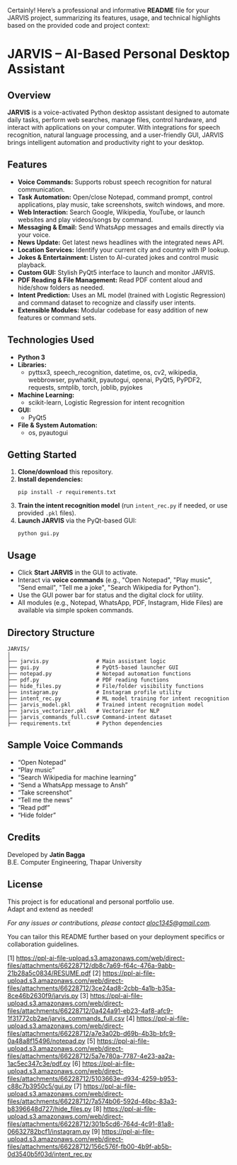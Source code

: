 Certainly! Here’s a professional and informative **README** file for your JARVIS project, summarizing its features, usage, and technical highlights based on the provided code and project context:

# JARVIS – AI-Based Personal Desktop Assistant

## Overview

**JARVIS** is a voice-activated Python desktop assistant designed to automate daily tasks, perform web searches, manage files, control hardware, and interact with applications on your computer. With integrations for speech recognition, natural language processing, and a user-friendly GUI, JARVIS brings intelligent automation and productivity right to your desktop.

## Features

- **Voice Commands:** Supports robust speech recognition for natural communication.
- **Task Automation:** Open/close Notepad, command prompt, control applications, play music, take screenshots, switch windows, and more.
- **Web Interaction:** Search Google, Wikipedia, YouTube, or launch websites and play videos/songs by command.
- **Messaging & Email:** Send WhatsApp messages and emails directly via your voice.
- **News Update:** Get latest news headlines with the integrated news API.
- **Location Services:** Identify your current city and country with IP lookup.
- **Jokes & Entertainment:** Listen to AI-curated jokes and control music playback.
- **Custom GUI:** Stylish PyQt5 interface to launch and monitor JARVIS.
- **PDF Reading & File Management:** Read PDF content aloud and hide/show folders as needed.
- **Intent Prediction:** Uses an ML model (trained with Logistic Regression) and command dataset to recognize and classify user intents.
- **Extensible Modules:** Modular codebase for easy addition of new features or command sets.

## Technologies Used

- **Python 3**
- **Libraries:**  
  - pyttsx3, speech_recognition, datetime, os, cv2, wikipedia, webbrowser, pywhatkit, pyautogui, openai, PyQt5, PyPDF2, requests, smtplib, torch, joblib, pyjokes
- **Machine Learning:**  
  - scikit-learn, Logistic Regression for intent recognition
- **GUI:**  
  - PyQt5
- **File & System Automation:**  
  - os, pyautogui

## Getting Started

1. **Clone/download** this repository.
2. **Install dependencies:**  
   ```
   pip install -r requirements.txt
   ```
3. **Train the intent recognition model** (run `intent_rec.py` if needed, or use provided `.pkl` files).
4. **Launch JARVIS** via the PyQt-based GUI:
   ```
   python gui.py
   ```

## Usage

- Click **Start JARVIS** in the GUI to activate.
- Interact via **voice commands** (e.g., "Open Notepad", "Play music", "Send email", "Tell me a joke", "Search Wikipedia for Python").
- Use the GUI power bar for status and the digital clock for utility.
- All modules (e.g., Notepad, WhatsApp, PDF, Instagram, Hide Files) are available via simple spoken commands.

## Directory Structure

```
JARVIS/
│
├── jarvis.py               # Main assistant logic
├── gui.py                  # PyQt5-based launcher GUI
├── notepad.py              # Notepad automation functions
├── pdf.py                  # PDF reading functions
├── hide_files.py           # File/folder visibility functions
├── instagram.py            # Instagram profile utility
├── intent_rec.py           # ML model training for intent recognition
├── jarvis_model.pkl        # Trained intent recognition model
├── jarvis_vectorizer.pkl   # Vectorizer for NLP
├── jarvis_commands_full.csv# Command-intent dataset
├── requirements.txt        # Python dependencies
```

## Sample Voice Commands

- “Open Notepad”
- “Play music”
- “Search Wikipedia for machine learning”
- “Send a WhatsApp message to Ansh”
- “Take screenshot”
- “Tell me the news”
- “Read pdf”
- “Hide folder”

## Credits

Developed by **Jatin Bagga**  
B.E. Computer Engineering, Thapar University

## License

This project is for educational and personal portfolio use.  
Adapt and extend as needed!

*For any issues or contributions, please contact [aloc1345@gmail.com](mailto:aloc1345@gmail.com).*

You can tailor this README further based on your deployment specifics or collaboration guidelines.

[1] https://ppl-ai-file-upload.s3.amazonaws.com/web/direct-files/attachments/66228712/db8c7a69-f64c-476a-9abb-21b28a5c0834/RESUME.pdf
[2] https://ppl-ai-file-upload.s3.amazonaws.com/web/direct-files/attachments/66228712/3ce24ad8-2cbb-4a1b-b35a-8ce46b2630f9/jarvis.py
[3] https://ppl-ai-file-upload.s3.amazonaws.com/web/direct-files/attachments/66228712/0a424a91-eb23-4af8-afc9-1f31772cb2ae/jarvis_commands_full.csv
[4] https://ppl-ai-file-upload.s3.amazonaws.com/web/direct-files/attachments/66228712/a7e3a02b-d69b-4b3b-bfc9-0a48a8f15496/notepad.py
[5] https://ppl-ai-file-upload.s3.amazonaws.com/web/direct-files/attachments/66228712/5a7e780a-7787-4e23-aa2a-1ac5ec347c3e/pdf.py
[6] https://ppl-ai-file-upload.s3.amazonaws.com/web/direct-files/attachments/66228712/5103663e-d934-4259-b953-c88c7b3950c5/gui.py
[7] https://ppl-ai-file-upload.s3.amazonaws.com/web/direct-files/attachments/66228712/7a574b06-592d-46bc-83a3-b8396648d727/hide_files.py
[8] https://ppl-ai-file-upload.s3.amazonaws.com/web/direct-files/attachments/66228712/301b5cd6-764d-4c91-81a8-06632782bcf1/instagram.py
[9] https://ppl-ai-file-upload.s3.amazonaws.com/web/direct-files/attachments/66228712/156c576f-fb00-4b9f-ab5b-0d3540b5f03d/intent_rec.py
